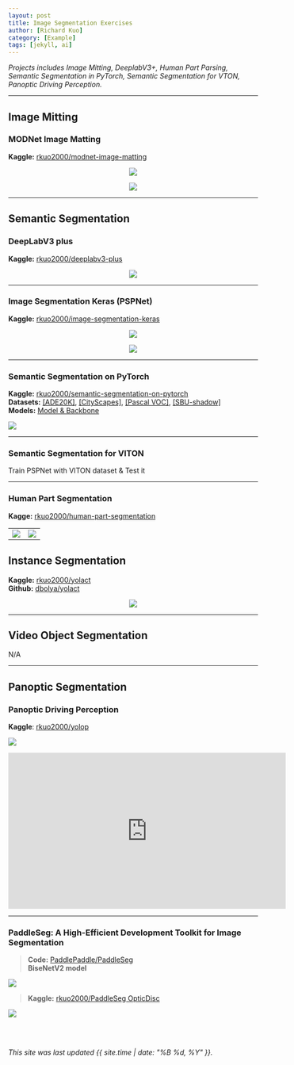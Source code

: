 ```yaml
---
layout: post
title: Image Segmentation Exercises
author: [Richard Kuo]
category: [Example]
tags: [jekyll, ai]
---
```


*Projects includes Image Mitting, DeeplabV3+, Human Part Parsing, Semantic Segmentation in PyTorch, Semantic Segmentation for VTON, Panoptic Driving Perception.*

---
## Image Mitting
### MODNet Image Matting
**Kaggle:** [rkuo2000/modnet-image-matting](https://www.kaggle.com/rkuo2000/modnet-image-matting)<br />
<p align="center"><img src="https://github.com/rkuo2000/AI-course/blob/gh-pages/images/MODNet_DuaLipa.png?raw=true"></p>
<p align="center"><img src="https://github.com/rkuo2000/AI-course/blob/gh-pages/images/MODNet_Halsey.png?raw=true"></p>

---
## Semantic Segmentation
### DeepLabV3 plus
**Kaggle:** [rkuo2000/deeplabv3-plus](https://kaggle.com/rkuo2000/deeplabv3-plus)
<p align="center"><img src="https://github.com/rkuo2000/AI-course/blob/gh-pages/images/deeplabv3_result.png?raw=True"></p>

---
### Image Segmentation Keras (PSPNet)
**Kaggle:** [rkuo2000/image-segmentation-keras](https://kaggle.com/rkuo2000/image-segmentation-keras)<br />
<p align="center"><img src="https://github.com/rkuo2000/AI-course/blob/gh-pages/images/pspnet_peny_mart_result.png?raw=True"></p>
<p align="center"><img src="https://github.com/rkuo2000/AI-course/blob/gh-pages/images/pspnet_ade20k_result.png?raw=True"></p>

---
### Semantic Segmentation on PyTorch
**Kaggle:** [rkuo2000/semantic-segmentation-on-pytorch](https://www.kaggle.com/rkuo2000/semantic-segmentation-on-pytorch)<br />
**Datasets:** [[ADE20K]](http://groups.csail.mit.edu/vision/datasets/ADE20K/), [[CityScapes]](https://www.cityscapes-dataset.com/), [[Pascal VOC]](http://host.robots.ox.ac.uk/pascal/VOC/), [[SBU-shadow]](https://www3.cs.stonybrook.edu/~cvl/projects/shadow_noisy_label/index.html)<br />
**Models:** [Model & Backbone](https://github.com/Tramac/awesome-semantic-segmentation-pytorch/blob/master/docs/DETAILS.md)

![](https://github.com/Tramac/awesome-semantic-segmentation-pytorch/blob/master/docs/weimar_000091_000019_gtFine_color.png)

---
### Semantic Segmentation for VITON
Train PSPNet with VITON dataset & Test it

--- 
### Human Part Segmentation
**Kagge:** [rkuo2000/human-part-segmentation](https://www.kaggle.com/rkuo2000/human-part-segmentation/edit)<br />
<table>
  <tr>
  <td><img src="https://github.com/PeikeLi/Self-Correction-Human-Parsing/blob/master/demo/demo.jpg?raw=true"></td>
  <td><img src="https://github.com/PeikeLi/Self-Correction-Human-Parsing/blob/master/demo/demo_atr.png?raw=true"></td>
  </tr>
</table>

## Instance Segmentation
**Kaggle:** [rkuo2000/yolact](https://www.kaggle.com/rkuo2000/yolact)<br />
**Github:** [dbolya/yolact](https://github.com/dbolya/yolact)<br />
<p align="center"><img src="https://github.com/rkuo2000/AI-course/blob/gh-pages/images/yolact_traffic.jpg?raw=true"></p>

---
## Video Object Segmentation
N/A

---
## Panoptic Segmentation

### Panoptic Driving Perception
**Kaggle**: [rkuo2000/yolop](https://www.kaggle.com/rkuo2000/yolop)<br />

![](https://mdimg.wxwenku.com/getimg/ccdf080c7af7e8a10e9b88444af98393d1f7b49c5e9d65ef2cd827532f32de1fa52314f1ea7a53ff4a598fa8606fdabf.jpg)

<iframe width="560" height="315" src="https://www.youtube.com/embed/4f9YHyqnq0A" title="YouTube video player" frameborder="0" allow="accelerometer; autoplay; clipboard-write; encrypted-media; gyroscope; picture-in-picture" allowfullscreen></iframe>

---
### PaddleSeg: A High-Efficient Development Toolkit for Image Segmentation
> **Code:** [PaddlePaddle/PaddleSeg](https://github.com/PaddlePaddle/PaddleSeg)<br />
> **BiseNetV2 model**<br />

![](https://github.com/PaddlePaddle/PaddleSeg/raw/release/2.3/docs/images/fig2.png)

> **Kaggle:** [rkuo2000/PaddleSeg OpticDisc](https://kaggle.com/rkuo2000/PaddleSeg-OpticDisc)<br />

![](https://github.com/rkuo2000/AI-course/blob/gh-pages/images/paddleseg_opticdisc.png?raw=true)

<br />
<br />

*This site was last updated {{ site.time | date: "%B %d, %Y" }}.*

